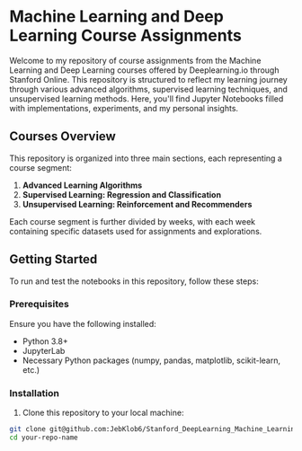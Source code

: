 # Machine Learning and Deep Learning Course Assignments

Welcome to my repository of course assignments from the Machine Learning and Deep Learning courses offered by Deeplearning.io through Stanford Online. This repository is structured to reflect my learning journey through various advanced algorithms, supervised learning techniques, and unsupervised learning methods. Here, you'll find Jupyter Notebooks filled with implementations, experiments, and my personal insights.

## Courses Overview

This repository is organized into three main sections, each representing a course segment:

1. **Advanced Learning Algorithms**
2. **Supervised Learning: Regression and Classification**
3. **Unsupervised Learning: Reinforcement and Recommenders**

Each course segment is further divided by weeks, with each week containing specific datasets used for assignments and explorations.

## Getting Started

To run and test the notebooks in this repository, follow these steps:

### Prerequisites

Ensure you have the following installed:
- Python 3.8+
- JupyterLab
- Necessary Python packages (numpy, pandas, matplotlib, scikit-learn, etc.)

### Installation

1. Clone this repository to your local machine:

```bash
git clone git@github.com:JebKlob6/Stanford_DeepLearning_Machine_Learning.git
cd your-repo-name
